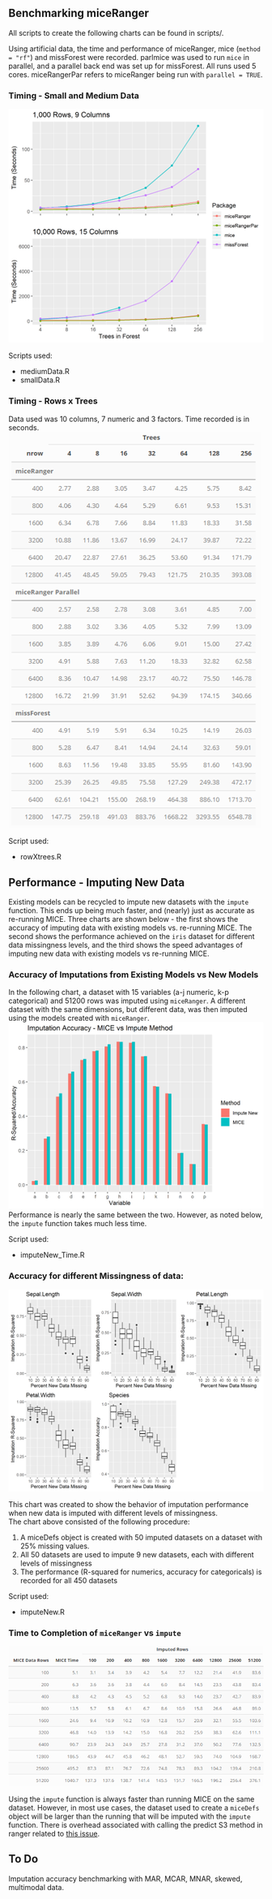
## Benchmarking miceRanger

All scripts to create the following charts can be found in scripts/.

Using artificial data, the time and performance of miceRanger, mice
(`method = "rf"`) and missForest were recorded. parlmice was used to run
`mice` in parallel, and a parallel back end was set up for missForest.
All runs used 5 cores. miceRangerPar refers to miceRanger being run with
`parallel = TRUE`.

### Timing - Small and Medium Data

<img src="graphics/timeBenchmarks.png" width="650px" />

Scripts used:

  - mediumData.R  
  - smallData.R

### Timing - Rows x Trees

Data used was 10 columns, 7 numeric and 3 factors. Time recorded is in
seconds.  
<img src="graphics/rowXtreesTimeTable.png" width="500px" />

Script used:

  - rowXtrees.R

## Performance - Imputing New Data

Existing models can be recycled to impute new datasets with the `impute`
function. This ends up being much faster, and (nearly) just as accurate
as re-running MICE. Three charts are shown below - the first shows the
accuracy of imputing data with existing models vs. re-running MICE. The
second shows the performance achieved on the `iris` dataset for
different data missingness levels, and the third shows the speed
advantages of imputing new data with existing models vs re-running MICE.

### Accuracy of Imputations from Existing Models vs New Models

In the following chart, a dataset with 15 variables (a-j numeric, k-p
categorical) and 51200 rows was imputed using `miceRanger`. A different
dataset with the same dimensions, but different data, was then imputed
using the models created with `miceRanger`.
<img src="graphics/accuracyImputeVsMICE.png" width="800px" />
Performance is nearly the same between the two. However, as noted below,
the `impute` function takes much less time.

Script used:

  - imputeNew\_Time.R

### Accuracy for different Missingness of data:

![](graphics/impAccXMissingness.png)<!-- -->

This chart was created to show the behavior of imputation performance
when new data is imputed with different levels of missingness.  
The chart above consisted of the following procedure:

1)  A miceDefs object is created with 50 imputed datasets on a dataset
    with 25% missing values.  
2)  All 50 datasets are used to impute 9 new datasets, each with
    different levels of missingness  
3)  The performance (R-squared for numerics, accuracy for categoricals)
    is recorded for all 450 datasets

Script used:

  - imputeNew.R

### Time to Completion of `miceRanger` vs `impute`

![](graphics/imputeTimeXrows.png)<!-- -->

Using the `impute` function is always faster than running MICE on the
same dataset. However, in most use cases, the dataset used to create a
`miceDefs` object will be larger than the running that will be imputed
with the `impute` function. There is overhead associated with calling
the predict S3 method in ranger related to [this
issue](https://github.com/imbs-hl/ranger/issues/133).

## To Do

Imputation accuracy benchmarking with MAR, MCAR, MNAR, skewed,
multimodal data.
